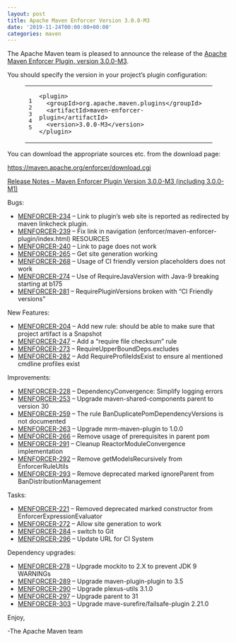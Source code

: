 ```yaml
---
layout: post
title: Apache Maven Enforcer Version 3.0.0-M3
date: '2019-11-24T00:00:00+00:00'
categories: maven
---
```

<div class="entry-content"><p>The Apache Maven team is pleased to announce the release of the
  <a href="http://maven.apache.org/plugins/maven-surefire-plugin/">Apache Maven Enforcer Plugin, version 3.0.0-M3</a>.</p>

  <p>You should specify the version in your project&rsquo;s plugin configuration:</p>

  <figure class='code'><figcaption><span></span></figcaption><div class="highlight"><table><tr><td class="gutter"><pre class="line-numbers"><span class='line-number'>1</span>
<span class='line-number'>2</span>
<span class='line-number'>3</span>
<span class='line-number'>4</span>
<span class='line-number'>5</span>
</pre></td><td class='code'><pre><code class='xml'><span class='line'><span class="nt">&lt;plugin&gt;</span>
</span><span class='line'>  <span class="nt">&lt;groupId&gt;</span>org.apache.maven.plugins<span class="nt">&lt;/groupId&gt;</span>
</span><span class='line'>  <span class="nt">&lt;artifactId&gt;</span>maven-enforcer-plugin<span class="nt">&lt;/artifactId&gt;</span>
</span><span class='line'>  <span class="nt">&lt;version&gt;</span>3.0.0-M3<span class="nt">&lt;/version&gt;</span>
</span><span class='line'><span class="nt">&lt;/plugin&gt;</span>
</span></code></pre></td></tr></table></div></figure>


  <p>You can download the appropriate sources etc. from the download page:</p>

  <p><a href="https://maven.apache.org/enforcer/download.cgi">https://maven.apache.org/enforcer/download.cgi</a></p>

  <!-- more -->


  <p><a href="https://issues.apache.org/jira/secure/ReleaseNote.jspa?projectId=12317520&amp;version=12343432&amp;styleName=Text">Release Notes &ndash; Maven Enforcer Plugin Version 3.0.0-M3 (including 3.0.0-M1)</a></p>

  <p>Bugs:</p>

  <ul>
    <li><a href="https://issues.apache.org/jira/browse/MENFORCER-234">MENFORCER-234</a> &ndash; Link to plugin&rsquo;s web site is reported as redirected by maven linkcheck plugin.</li>
    <li><a href="https://issues.apache.org/jira/browse/MENFORCER-239">MENFORCER-239</a> &ndash; Fix link in navigation (enforcer/maven-enforcer-plugin/index.html) RESOURCES</li>
    <li><a href="https://issues.apache.org/jira/browse/MENFORCER-240">MENFORCER-240</a> &ndash; Link to page does not work</li>
    <li><a href="https://issues.apache.org/jira/browse/MENFORCER-265">MENFORCER-265</a> &ndash; Get site generation working</li>
    <li><a href="https://issues.apache.org/jira/browse/MENFORCER-268">MENFORCER-268</a> &ndash; Usage of CI friendly version placeholders does not work</li>
    <li><a href="https://issues.apache.org/jira/browse/MENFORCER-274">MENFORCER-274</a> &ndash; Use of RequireJavaVersion with Java-9 breaking starting at b175</li>
    <li><a href="https://issues.apache.org/jira/browse/MENFORCER-281">MENFORCER-281</a> &ndash; RequirePluginVersions broken with &ldquo;CI Friendly versions&rdquo;</li>
  </ul>


  <p>New Features:</p>

  <ul>
    <li><a href="https://issues.apache.org/jira/browse/MENFORCER-204">MENFORCER-204</a> &ndash; Add new rule: should be able to make sure that project artifact is a Snapshot</li>
    <li><a href="https://issues.apache.org/jira/browse/MENFORCER-247">MENFORCER-247</a> &ndash; Add a &ldquo;require file checksum&rdquo; rule</li>
    <li><a href="https://issues.apache.org/jira/browse/MENFORCER-273">MENFORCER-273</a> &ndash; RequireUpperBoundDeps.excludes</li>
    <li><a href="https://issues.apache.org/jira/browse/MENFORCER-282">MENFORCER-282</a> &ndash; Add RequireProfileIdsExist to ensure al mentioned cmdline profiles exist</li>
  </ul>


  <p>Improvements:</p>

  <ul>
    <li><a href="https://issues.apache.org/jira/browse/MENFORCER-228">MENFORCER-228</a> &ndash; DependencyConvergence: Simplify logging errors</li>
    <li><a href="https://issues.apache.org/jira/browse/MENFORCER-253">MENFORCER-253</a> &ndash; Upgrade maven-shared-components parent to version 30</li>
    <li><a href="https://issues.apache.org/jira/browse/MENFORCER-259">MENFORCER-259</a> &ndash; The rule BanDuplicatePomDependencyVersions is not documented</li>
    <li><a href="https://issues.apache.org/jira/browse/MENFORCER-263">MENFORCER-263</a> &ndash; Upgrade mrm-maven-plugin to 1.0.0</li>
    <li><a href="https://issues.apache.org/jira/browse/MENFORCER-266">MENFORCER-266</a> &ndash; Remove usage of prerequisites in parent pom</li>
    <li><a href="https://issues.apache.org/jira/browse/MENFORCER-291">MENFORCER-291</a> &ndash; Cleanup ReactorModuleConvergence implementation</li>
    <li><a href="https://issues.apache.org/jira/browse/MENFORCER-292">MENFORCER-292</a> &ndash; Remove getModelsRecursively from EnforcerRuleUtils</li>
    <li><a href="https://issues.apache.org/jira/browse/MENFORCER-293">MENFORCER-293</a> &ndash; Remove deprecated marked ignoreParent from BanDistributionManagement</li>
  </ul>


  <p>Tasks:</p>

  <ul>
    <li><a href="https://issues.apache.org/jira/browse/MENFORCER-221">MENFORCER-221</a> &ndash; Removed deprecated marked constructor from EnforcerExpressionEvaluator</li>
    <li><a href="https://issues.apache.org/jira/browse/MENFORCER-272">MENFORCER-272</a> &ndash; Allow site generation to work</li>
    <li><a href="https://issues.apache.org/jira/browse/MENFORCER-284">MENFORCER-284</a> &ndash; switch to Git</li>
    <li><a href="https://issues.apache.org/jira/browse/MENFORCER-296">MENFORCER-296</a> &ndash; Update URL for CI System</li>
  </ul>


  <p>Dependency upgrades:</p>

  <ul>
    <li><a href="https://issues.apache.org/jira/browse/MENFORCER-278">MENFORCER-278</a> &ndash; Upgrade mockito to 2.X to prevent JDK 9 WARNINGs</li>
    <li><a href="https://issues.apache.org/jira/browse/MENFORCER-289">MENFORCER-289</a> &ndash; Upgrade maven-plugin-plugin to 3.5</li>
    <li><a href="https://issues.apache.org/jira/browse/MENFORCER-290">MENFORCER-290</a> &ndash; Upgrade plexus-utils 3.1.0</li>
    <li><a href="https://issues.apache.org/jira/browse/MENFORCER-297">MENFORCER-297</a> &ndash; Upgrade parent to 31</li>
    <li><a href="https://issues.apache.org/jira/browse/MENFORCER-303">MENFORCER-303</a> &ndash; Upgrade mave-surefire/failsafe-plugin 2.21.0</li>
  </ul>


  <p>Enjoy,</p>

  <p>-The Apache Maven team</p>
</div>

